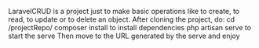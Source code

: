 LaravelCRUD is a project just to make basic operations like to create, to read, to update or to delete an object.
After cloning the project, do:
        cd /projectRepo/
        composer install  to install dependencies
        php artisan serve to start the serve 
Then move to the URL generated by the serve and enjoy
